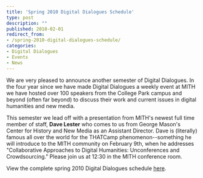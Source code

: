 ```yaml
---
title: 'Spring 2010 Digital Dialogues Schedule'
type: post
description: ""
published: 2010-02-01
redirect_from: 
- /spring-2010-digital-dialogues-schedule/
categories:
- Digital Dialogues
- Events
- News
---
```

We are very pleased to announce another semester of Digital Dialogues. In the four year since we have made Digital Dialogues a weekly event at MITH we have hosted over 100 speakers from the College Park campus and beyond (often far beyond) to discuss their work and current issues in digital humanities and new media.

This semester we lead off with a presentation from MITH's newest full time member of staff, **Dave Lester** who comes to us from George Mason's Center for History and New Media as an Assistant Director. Dave is (literally) famous all over the world for the THATCamp phenomenon--something he will introduce to the MITH community on February 9th, when he addresses "Collaborative Approaches to Digital Humanities: Unconferences and Crowdsourcing." Please join us at 12:30 in the MITH conference room.

View the complete spring 2010 Digital Dialogues schedule [here](http://web.archive.org/web/20100608231200/http://www.mith2.umd.edu/programs/mith_speakers_spring_2010.pdf).
